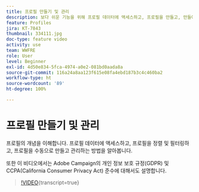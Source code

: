 ```yaml
---
title: 프로필 만들기 및 관리
description: 보다 쉬운 기능을 위해 프로필 데이터에 액세스하고, 프로필을 만들고, 만들어진 항목을 통해 정렬 및 필터링하는 방법을 알아봅니다. 또한 GDPR(일반 데이터 보호 규정) 및 CCPA(캘리포니아 소비자 개인 정보 보호법)를 준수하는 방법을 학습하게 됩니다.
feature: Profiles
jira: KT-7843
thumbnail: 334111.jpg
doc-type: feature video
activity: use
team: WWFRE
role: User
level: Beginner
exl-id: 4d50e834-5fca-4974-a0e2-081bd0aada8a
source-git-commit: 116a24a8aa123f615e08fa4ebd187b3c4c460ba2
workflow-type: ht
source-wordcount: '89'
ht-degree: 100%

---
```


# 프로필 만들기 및 관리

프로필의 개념을 이해합니다. 프로필 데이터에 액세스하고, 프로필을 정렬 및 필터링하고, 프로필을 수동으로 만들고 관리하는 방법을 알아봅니다.

또한 이 비디오에서는 Adobe Campaign의 개인 정보 보호 규정(GDPR) 및 CCPA(California Consumer Privacy Act) 준수에 대해서도 설명합니다.

>[!VIDEO](https://video.tv.adobe.com/v/334111?quality=12&learn=on){transcript=true}
